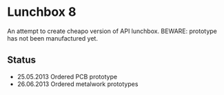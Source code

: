 Lunchbox 8
========

An attempt to create cheapo version of API lunchbox. BEWARE: prototype has not been manufactured yet.

Status
------
* 25.05.2013 Ordered PCB prototype
* 26.06.2013 Ordered metalwork prototypes
